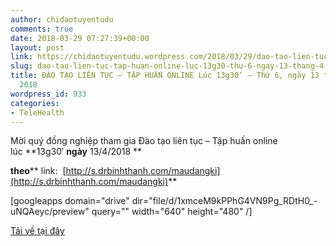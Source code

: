 ```yaml
---
author: chidaotuyentudu
comments: true
date: 2018-03-29 07:27:39+00:00
layout: post
link: https://chidaotuyentudu.wordpress.com/2018/03/29/dao-tao-lien-tuc-tap-huan-online-luc-13g30-thu-6-ngay-13-thang-4-nam-2018/
slug: dao-tao-lien-tuc-tap-huan-online-luc-13g30-thu-6-ngay-13-thang-4-nam-2018
title: ĐÀO TẠO LIÊN TỤC – TẬP HUẤN ONLINE Lúc 13g30’ – Thứ 6, ngày 13 tháng 4 năm
  2018
wordpress_id: 933
categories:
- TeleHealth
---
```


Mời quý đồng nghiệp tham gia Đào tạo liên tục – Tập huấn online lúc **13g30′ ****ngày**** 13/4/2018 **

**theo**** link:  [http://s.drbinhthanh.com/maudangki](http://s.drbinhthanh.com/maudangki)**

[googleapps domain="drive" dir="file/d/1xmceM9kPPhG4VN9Pg_RDtH0_-uNQAeyc/preview" query="" width="640" height="480" /]

[Tải về tại đây](https://drive.google.com/file/d/1xmceM9kPPhG4VN9Pg_RDtH0_-uNQAeyc/view?usp=sharing)
